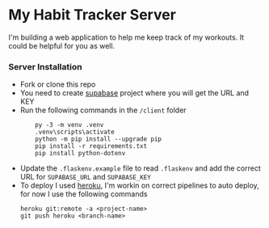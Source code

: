 # My Habit Tracker Server
I'm building a web application to help me keep track of my workouts. It could be helpful for you as well. 
### Server Installation
- Fork or clone this repo
- You need to create [supabase](https://app.supabase.com) project where you will get the URL and KEY
- Run the following commands in the `/client` folder
    ```
        py -3 -m venv .venv
        .venv\scripts\activate
        python -m pip install --upgrade pip
        pip install -r requirements.txt
        pip install python-dotenv
    ```
- Update the `.flaskenv.example` file to read `.flaskenv` and add the correct URL for `SUPABASE_URL` and `SUPABASE_KEY`
- To deploy I used [heroku](https://dashboard.heroku.com/), I'm workin on correct pipelines to auto deploy, for now I use the following commands
    ```
    heroku git:remote -a <project-name>
    git push heroku <branch-name>
    ```